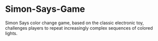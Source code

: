 # Simon-Says-Game
Simon Says color change game, based on the classic electronic toy, challenges players to repeat increasingly complex sequences of colored lights. 
